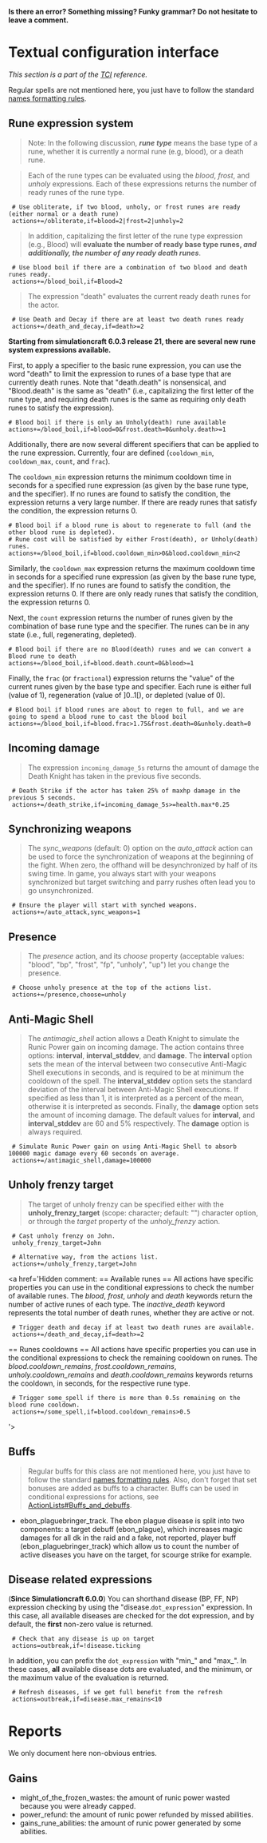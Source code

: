 **Is there an error? Something missing? Funky grammar? Do not hesitate to leave a comment.**



# Textual configuration interface
_This section is a part of the [TCI](TextualConfigurationInterface) reference._

Regular spells are not mentioned here, you just have to follow the standard [names formatting rules](TextualConfigurationInterface#Names_formatting).

## Rune expression system

> Note: In the following discussion, **_rune type_** means the base type of a rune, whether it is currently a normal rune (e.g, blood), or a death rune.

> Each of the rune types can be evaluated using the _blood_, _frost_, and _unholy_ expressions. Each of these expressions returns the number of ready runes of the rune type.
```
 # Use obliterate, if two blood, unholy, or frost runes are ready (either normal or a death rune)
 actions+=/obliterate,if=blood=2|frost=2|unholy=2
```

> In addition, capitalizing the first letter of the rune type expression (e.g., Blood) will **evaluate the number of ready base type runes, _and additionally, the number of any ready death runes_**.
```
 # Use blood boil if there are a combination of two blood and death runes ready.
 actions+=/blood_boil,if=Blood=2
```

> The expression "death" evaluates the current ready death runes for the actor.
```
 # Use Death and Decay if there are at least two death runes ready
 actions+=/death_and_decay,if=death>=2
```

**Starting from simulationcraft 6.0.3 release 21, there are several new rune system expressions available.**

First, to apply a specifier to the basic rune expression, you can use the word "death" to limit the expression to runes of a base type that are currently death runes. Note that "death.death" is nonsensical, and "Blood.death" is the same as "death" (i.e., capitalizing the first letter of the rune type, and requiring death runes is the same as requiring only death runes to satisfy the expression).
```
# Blood boil if there is only an Unholy(death) rune available
actions+=/blood_boil,if=blood=0&frost.death=0&unholy.death>=1
```

Additionally, there are now several different specifiers that can be applied to the rune expression. Currently, four are defined (`cooldown_min`, `cooldown_max`, `count`, and `frac`).

The `cooldown_min` expression returns the minimum cooldown time in seconds for a specified rune expression (as given by the base rune type, and the specifier). If no runes are found to satisfy the condition, the expression returns a very large number. If there are ready runes that satisfy the condition, the expression returns 0.
```
# Blood boil if a blood rune is about to regenerate to full (and the other blood rune is depleted).
# Rune cost will be satisfied by either Frost(death), or Unholy(death) runes.
actions+=/blood_boil,if=blood.cooldown_min>0&blood.cooldown_min<2
```

Similarly, the `cooldown_max` expression returns the maximum cooldown time in seconds for a specified rune expression (as given by the base rune type, and the specifier). If no runes are found to satisfy the condition, the expression returns 0. If there are only ready runes that satisfy the condition, the expression returns 0.

Next, the `count` expression returns the number of runes given by the combination of base rune type and the specifier. The runes can be in any state (i.e., full, regenerating, depleted).

```
# Blood boil if there are no Blood(death) runes and we can convert a Blood rune to death
actions+=/blood_boil,if=blood.death.count=0&blood>=1
```

Finally, the `frac` (or `fractional`) expression returns the "value" of the current runes given by the base type and specifier. Each rune is either full (value of 1), regeneration (value of ]0..1[), or depleted (value of 0).

```
# Blood boil if blood runes are about to regen to full, and we are going to spend a blood rune to cast the blood boil
actions+=/blood_boil,if=blood.frac>1.75&frost.death=0&unholy.death=0
```


## Incoming damage

> The expression `incoming_damage_5s` returns the amount of damage the Death Knight has taken in the previous five seconds.
```
 # Death Strike if the actor has taken 25% of maxhp damage in the previous 5 seconds.
 actions+=/death_strike,if=incoming_damage_5s>=health.max*0.25
```

## Synchronizing weapons
> The _sync\_weapons_ (default: 0) option on the _auto\_attack_ action can be used to force the synchronization of weapons at the beginning of the fight. When zero, the offhand will be desynchronized by half of its swing time. In game, you always start with your weapons synchronized but target switching and parry rushes often lead you to go unsynchronized.
```
 # Ensure the player will start with synched weapons.
 actions+=/auto_attack,sync_weapons=1
```

## Presence
> The _presence_ action, and its _choose_ property (acceptable values: "blood", "bp", "frost", "fp", "unholy", "up") let you change the presence.
```
 # Choose unholy presence at the top of the actions list.
 actions+=/presence,choose=unholy
```

## Anti-Magic Shell
> The _antimagic\_shell_ action allows a Death Knight to simulate the Runic Power gain on incoming damage. The action contains three options: **interval**, **interval\_stddev**, and **damage**. The **interval** option sets the mean of the interval between two consecutive Anti-Magic Shell executions in seconds, and is required to be at minimum the cooldown of the spell. The **interval\_stddev** option sets the standard deviation of the interval between Anti-Magic Shell executions. If specified as less than 1, it is interpreted as a percent of the mean, otherwise it is interpreted as seconds. Finally, the **damage** option sets the amount of incoming damage. The default values for **interval**, and **interval\_stddev** are 60 and 5% respectively. The **damage** option is always required.
```
 # Simulate Runic Power gain on using Anti-Magic Shell to absorb 100000 magic damage every 60 seconds on average.
 actions+=/antimagic_shell,damage=100000
```

## Unholy frenzy target
> The target of unholy frenzy can be specified either with the **unholy\_frenzy\_target** (scope: character; default: "") character option, or through the _target_ property of the _unholy\_frenzy_ action.
```
 # Cast unholy frenzy on John.
 unholy_frenzy_target=John

 # Alternative way, from the actions list.
 actions+=/unholy_frenzy,target=John
```
<a href='Hidden comment: 
== Available runes ==
All actions have specific properties you can use in the conditional expressions to check the number of available runes. The _blood_, _frost_, _unholy_ and _death_ keywords return the number of active runes of each type. The _inactive_death_ keyword represents the total number of death runes, whether they are active or not.
```
 # Trigger death and decay if at least two death runes are available.
 actions+=/death_and_decay,if=death>=2
```

== Runes cooldowns ==
All actions have specific properties you can use in the conditional expressions to check the remaining cooldown on runes. The _blood.cooldown_remains_, _frost.cooldown_remains_, _unholy.cooldown_remains_ and _death.cooldown_remains_ keywords returns the cooldown, in seconds, for the respective rune type.
```
 # Trigger some_spell if there is more than 0.5s remaining on the blood rune cooldown.
 actions+=/some_spell,if=blood.cooldown_remains>0.5
```
'></a>

## Buffs
> Regular buffs for this class are not mentioned here, you just have to follow the standard [names formatting rules](TextualConfigurationInterface#Names_formatting.md). Also, don't forget that set bonuses are added as buffs to a character. Buffs can be used in conditional expressions for actions, see [ActionLists#Buffs\_and\_debuffs](ActionLists#Buffs_and_debuffs).

  * ebon\_plaguebringer\_track. The ebon plague disease is split into two components: a target debuff (ebon\_plague), which increases magic damages for all dk in the raid and a fake, not reported, player buff (ebon\_plaguebringer\_track) which allow us to count the number of active diseases you have on the target, for scourge strike for example.

## Disease related expressions

(**Since Simulationcraft 6.0.0**) You can shorthand disease (BP, FF, NP) expression checking by using the "disease.`dot_expression`" expression. In this case, all available diseases are checked for the dot expression, and by default, the **first** non-zero value is returned.

```
 # Check that any disease is up on target
 actions=outbreak,if=!disease.ticking
```

In addition, you can prefix the `dot_expression` with "min_" and "max_". In these cases, **all** available disease dots are evaluated, and the minimum, or the maximum value of the evaluation is returned.

```
 # Refresh diseases, if we get full benefit from the refresh
 actions=outbreak,if=disease.max_remains<10
```

# Reports
We only document here non-obvious entries.

## Gains
  * might\_of\_the\_frozen\_wastes: the amount of runic power wasted because you were already capped.
  * power\_refund: the amount of runic power refunded by missed abilities.
  * gains\_rune\_abilities: the amount of runic power generated by some abilities.